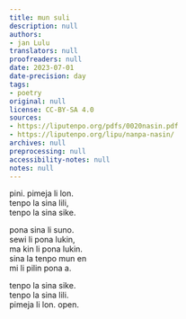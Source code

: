 ```yaml
---
title: mun suli
description: null
authors:
- jan Lulu
translators: null
proofreaders: null
date: 2023-07-01
date-precision: day
tags:
- poetry
original: null
license: CC-BY-SA 4.0
sources:
- https://liputenpo.org/pdfs/0020nasin.pdf
- https://liputenpo.org/lipu/nanpa-nasin/
archives: null
preprocessing: null
accessibility-notes: null
notes: null
---
```


pini. pimeja li lon.  
tenpo la sina lili,  
tenpo la sina sike.

pona sina li suno.  
sewi li pona lukin,  
ma kin li pona lukin.  
sina la tenpo mun en  
mi li pilin pona a.

tenpo la sina sike.  
tenpo la sina lili.  
pimeja li lon. open.